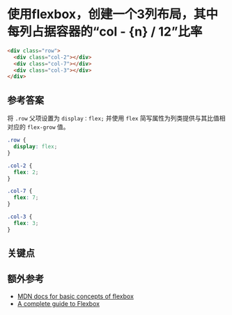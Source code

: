 # 使用flexbox，创建一个3列布局，其中每列占据容器的“col - {n} / 12”比率

```html
<div class="row">
  <div class="col-2"></div>
  <div class="col-7"></div>
  <div class="col-3"></div>
</div>
```

## 参考答案

将 `.row` 父项设置为 `display：flex;` 并使用 `flex` 简写属性为列类提供与其比值相对应的 `flex-grow` 值。

```css
.row {
  display: flex;
}

.col-2 {
  flex: 2;
}

.col-7 {
  flex: 7;
}

.col-3 {
  flex: 3;
}
```

## 关键点

## 额外参考

* [MDN docs for basic concepts of flexbox](https://developer.mozilla.org/en-US/docs/Web/CSS/CSS_Flexible_Box_Layout/Basic_Concepts_of_Flexbox)
* [A complete guide to Flexbox](https://css-tricks.com/snippets/css/a-guide-to-flexbox/)

<!-- tags: (css) -->

<!-- expertise: (0) -->
